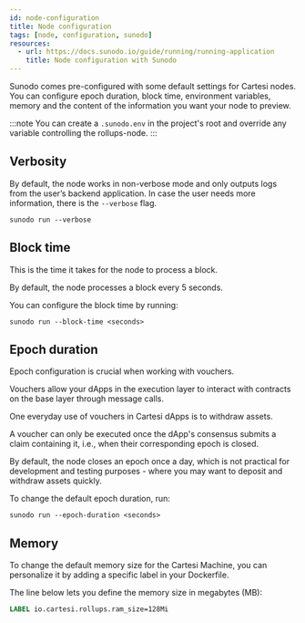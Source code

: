 ```yaml
---
id: node-configuration
title: Node configuration
tags: [node, configuration, sunodo]
resources:
  - url: https://docs.sunodo.io/guide/running/running-application
    title: Node configuration with Sunodo
---
```


Sunodo comes pre-configured with some default settings for Cartesi nodes. You can configure epoch duration, block time, environment variables, memory and the content of the information you want your node to preview.

:::note
You can create a `.sunodo.env` in the project's root and override any variable controlling the rollups-node.
:::

## Verbosity

By default, the node works in non-verbose mode and only outputs logs from the user’s backend application. In case the user needs more information, there is the `--verbose` flag.

```
sunodo run --verbose
```

## Block time

This is the time it takes for the node to process a block.

By default, the node processes a block every 5 seconds.

You can configure the block time by running:

```
sunodo run --block-time <seconds>
```

## Epoch duration

Epoch configuration is crucial when working with vouchers.

Vouchers allow your dApps in the execution layer to interact with contracts on the base layer through message calls.

One everyday use of vouchers in Cartesi dApps is to withdraw assets.

A voucher can only be executed once the dApp's consensus submits a claim containing it, i.e., when their corresponding epoch is closed.

By default, the node closes an epoch once a day, which is not practical for development and testing purposes - where you may want to deposit and withdraw assets quickly.

To change the default epoch duration, run:

```
sunodo run --epoch-duration <seconds>
```

## Memory

To change the default memory size for the Cartesi Machine, you can personalize it by adding a specific label in your Dockerfile.

The line below lets you define the memory size in megabytes (MB):

```dockerfile
LABEL io.cartesi.rollups.ram_size=128Mi
```
